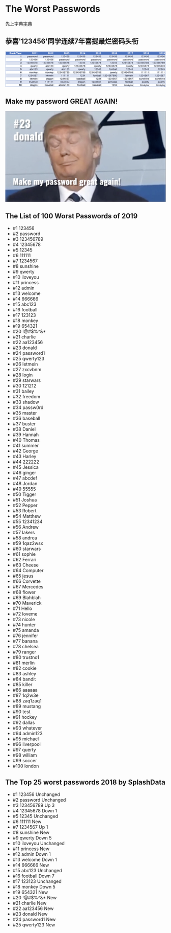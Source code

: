 # The Worst Passwords
先上字典[字典](https://github.com/shawntns/top-100-worst-passwords/blob/master/dic.png)

## 恭喜'123456'同学连续7年喜提最烂密码头衔
![近9年趋势](https://github.com/shawntns/top-100-worst-passwords/blob/master/trends.png)

## Make my password GREAT AGAIN!
![donald](https://github.com/shawntns/top-100-worst-passwords/blob/master/donald.png)

## The List of 100 Worst Passwords of 2019

- #1 123456
- #2 password
- #3 123456789
- #4 12345678
- #5 12345
- #6 111111
- #7 1234567
- #8 sunshine
- #9 qwerty
- #10 iloveyou
- #11 princess
- #12 admin
- #13 welcome
- #14 666666
- #15 abc123
- #16 football
- #17 123123
- #18 monkey
- #19 654321
- #20 !@#$%^&*
- #21 charlie
- #22 aa123456
- #23 donald
- #24 password1
- #25 qwerty123
- #26 letmein
- #27 zxcvbnm
- #28 login
- #29 starwars
- #30 121212
- #31 bailey
- #32 freedom
- #33 shadow
- #34 passw0rd
- #35 master
- #36 baseball
- #37 buster
- #38 Daniel
- #39 Hannah
- #40 Thomas
- #41 summer
- #42 George
- #43 Harley
- #44 222222
- #45 Jessica
- #46 ginger
- #47 abcdef
- #48 Jordan
- #49 55555
- #50 Tigger
- #51 Joshua
- #52 Pepper
- #53 Robert
- #54 Matthew
- #55 12341234
- #56 Andrew
- #57 lakers
- #58 andrea
- #59 1qaz2wsx
- #60 starwars
- #61 sophie
- #62 Ferrari
- #63 Cheese
- #64 Computer
- #65 jesus
- #66 Corvette
- #67 Mercedes
- #68 flower
- #69 Blahblah
- #70 Maverick
- #71 Hello
- #72 loveme
- #73 nicole
- #74 hunter
- #75 amanda
- #76 jennifer
- #77 banana
- #78 chelsea
- #79 ranger
- #80 trustno1
- #81 merlin
- #82 cookie
- #83 ashley
- #84 bandit
- #85 killer
- #86 aaaaaa
- #87 1q2w3e
- #88 zaq1zaq1
- #89 mustang
- #90 test
- #91 hockey
- #92 dallas
- #93 whatever
- #94 admin123
- #95 michael
- #96 liverpool
- #97 querty
- #98 william
- #99 soccer
- #100 london

## The Top 25 worst passwords 2018 by SplashData

- #1 123456 Unchanged
- #2 password Unchanged
- #3 123456789 Up 3
- #4 12345678 Down 1
- #5 12345 Unchanged
- #6 111111 New
- #7 1234567 Up 1
- #8 sunshine New
- #9 qwerty Down 5
- #10 iloveyou Unchanged
- #11 princess New
- #12 admin Down 1
- #13 welcome Down 1
- #14 666666 New
- #15 abc123 Unchanged
- #16 football Down 7
- #17 123123 Unchanged
- #18 monkey Down 5
- #19 654321 New
- #20 !@#$%^&amp;* New
- #21 charlie New
- #22 aa123456 New
- #23 donald New
- #24 password1 New
- #25 qwerty123 New
